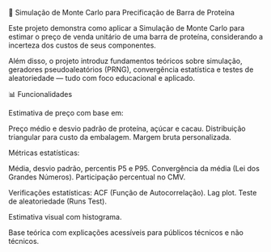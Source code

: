 📘 Simulação de Monte Carlo para Precificação de Barra de Proteína

Este projeto demonstra como aplicar a Simulação de Monte Carlo para estimar o preço de venda unitário de uma barra de proteína, considerando a incerteza dos custos de seus componentes.

Além disso, o projeto introduz fundamentos teóricos sobre simulação, geradores pseudoaleatórios (PRNG), convergência estatística e testes de aleatoriedade — tudo com foco educacional e aplicado.

📊 Funcionalidades

Estimativa de preço com base em:

Preço médio e desvio padrão de proteína, açúcar e cacau.
Distribuição triangular para custo da embalagem.
Margem bruta personalizada.

Métricas estatísticas:

Média, desvio padrão, percentis P5 e P95.
Convergência da média (Lei dos Grandes Números).
Participação percentual no CMV.

Verificações estatísticas:
ACF (Função de Autocorrelação).
Lag plot.
Teste de aleatoriedade (Runs Test).

Estimativa visual com histograma.

Base teórica com explicações acessíveis para públicos técnicos e não técnicos.
